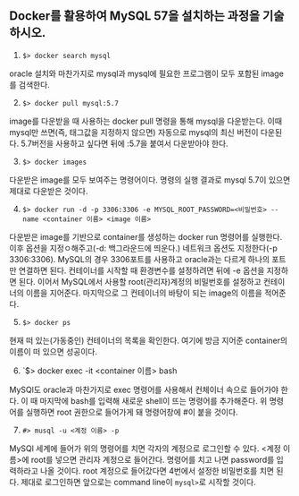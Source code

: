 
Docker를 활용하여 MySQL 57을 설치하는 과정을 기술하시오.
-----------------------------------------------------
1. `$> docker search mysql`

  oracle 설치와 마찬가지로 mysql과 mysql에 필요한 프로그램이 모두 포함된 image를 검색한다.
  
2. `$> docker pull mysql:5.7`

  image를 다운받을 때 사용하는 docker pull 명령을 통해 mysql을 다운받는다. 이때 mysql만 쓰면(즉, 태그값을 지정하지 않으면) 자동으로 mysql의 최신 버전이 다운된다. 5.7버전을 사용하고 싶다면 뒤에 :5.7을 붙여서 다운받아야 한다.
  
3. `$> docker images`

  다운받은 image를 모두 보여주는 명령어이다. 명령의 실행 결과로 mysql 5.7이 있으면 제대로 다운받은 것이다.
  
4. `$> docker run -d -p 3306:3306 -e MYSQL_ROOT_PASSWORD=<비밀번호> --name <container 이름> <image 이름>`
  
  다운받은 image를 기반으로 container를 생성하는 docker run 명령어를 실행한다. 이후 옵션을 지정ㅇ해주고(-d: 백그라운드에 띄운다.) 네트워크 옵션도 지정한다(-p 3306:3306). MySQL의 경우 3306포트를 사용하고 oracle과는 다르게 하나의 포트만 연결하면 된다. 컨테이너를 시작할 때 환경변수를 설정하려면 뒤에 -e 옵션을 지정하면 된다. 이어서 MySQL에서 사용할 root(관리자)계정의 비밀번호를 설정하고 컨테이너의 이름을 지어준다. 마지막으로 그 컨테이너의 바탕이 되는 image의 이름을 적어준다.
  
5. `$> docker ps`

 현재 떠 있는(가동중인) 컨테이너의 목록을 확인한다. 여기에 방금 지어준 container의 이름이 떠 있으면 성공이다.
 
6. `$> docker exec -it <container 이름> bash

 MySQl도 oracle과 마찬가지로 exec 명령어를 사용해서 컨체이너 속으로 들어가야 한다. 이 때 마지막에 bash를 입력해 새로운 shell이 뜨는 명령어를 추가해준다. 위 명령어를 실행하면 root 권한으로 들어가게 돼 명령어창에 #이 붙을 것이다.
 
 7. `#> musql -u <계정 이름> -p`
 
  MySQl 세계에 들어가 위의 명령어를 치면 각자의 계정으로 로그인할 수 있다. <계정 이름>에 root를 넣으면 관리자 계정으로 들어간다. 명령어를 치고 나면 password를 입력하라고 나올 것이다. root 계정으로 들어갔다면 4번에서 설정한 비밀번호를 치면 된다. 제대로 로그인하면 앞으로는 command line이   `mysql>`로 시작할 것이다.
                                                                                                           
